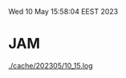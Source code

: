 Wed 10 May 15:58:04 EEST 2023
# JAM
<a href='./cache/202305/10_15.log'>./cache/202305/10_15.log</a>
